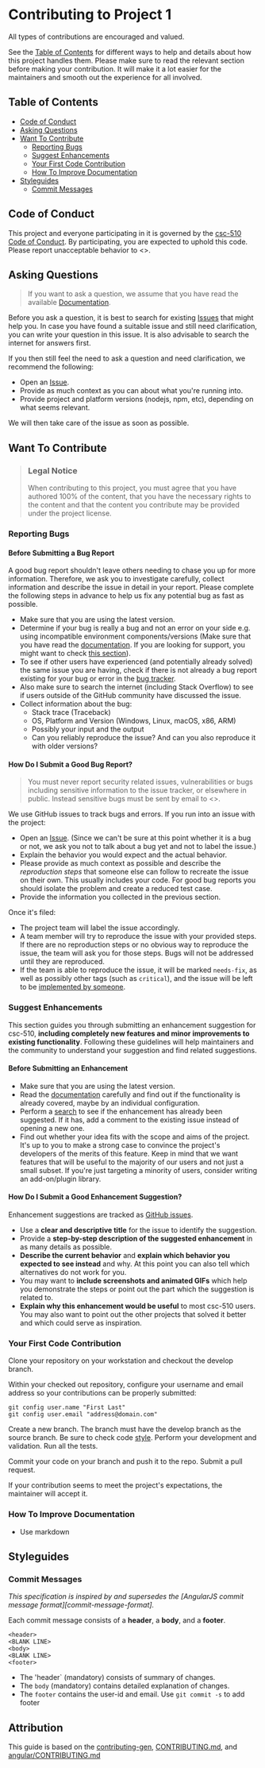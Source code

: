 <!-- omit in toc -->

# Contributing to Project 1

All types of contributions are encouraged and valued.

See the [Table of Contents](#table-of-contents) for different ways to help and details about how this project handles them. Please make sure to read the relevant section before making your contribution. It will make it a lot easier for the maintainers and smooth out the experience for all involved.

<!-- omit in toc -->

## Table of Contents

- [Code of Conduct](#code-of-conduct)
- [Asking Questions](#asking-questions)
- [Want To Contribute](#want-to-contribute)
  - [Reporting Bugs](#reporting-bugs)
  - [Suggest Enhancements](#suggest-enhancements)
  - [Your First Code Contribution](#your-first-code-contribution)
  - [How To Improve Documentation](#how-to-improve-documentation)
- [Styleguides](#styleguides)
  - [Commit Messages](#commit-messages)

## Code of Conduct

This project and everyone participating in it is governed by the
[csc-510 Code of Conduct](https://github.com/team-12-csc-510/adilytics/blob/main/CODE_OF_CONDUCT.md).
By participating, you are expected to uphold this code. Please report unacceptable behavior
to \<>.

## Asking Questions

> If you want to ask a question, we assume that you have read the available [Documentation](https://github.com/team-12-csc-510/adilytics/blob/main/README.md).

Before you ask a question, it is best to search for existing [Issues](https://github.com/team-12-csc-510/adilytics/issues) that might help you. In case you have found a suitable issue and still need clarification, you can write your question in this issue. It is also advisable to search the internet for answers first.

If you then still feel the need to ask a question and need clarification, we recommend the following:

- Open an [Issue](https://github.com/team-12-csc-510/adilytics/issues/new).
- Provide as much context as you can about what you're running into.
- Provide project and platform versions (nodejs, npm, etc), depending on what seems relevant.

We will then take care of the issue as soon as possible.

## Want To Contribute

> ### Legal Notice <!-- omit in toc -->
>
> When contributing to this project, you must agree that you have authored 100% of the content, that you have the necessary rights to the content and that the content you contribute may be provided under the project license.

### Reporting Bugs

<!-- omit in toc -->

#### Before Submitting a Bug Report

A good bug report shouldn't leave others needing to chase you up for more information. Therefore, we ask you to investigate carefully, collect information and describe the issue in detail in your report. Please complete the following steps in advance to help us fix any potential bug as fast as possible.

- Make sure that you are using the latest version.
- Determine if your bug is really a bug and not an error on your side e.g. using incompatible environment components/versions (Make sure that you have read the [documentation](https://github.com/team-12-csc-510/adilytics/blob/main/README.md). If you are looking for support, you might want to check [this section](#asking-questions)).
- To see if other users have experienced (and potentially already solved) the same issue you are having, check if there is not already a bug report existing for your bug or error in the [bug tracker](https://github.com/team-12-csc-510/adilytics/labels/bug).
- Also make sure to search the internet (including Stack Overflow) to see if users outside of the GitHub community have discussed the issue.
- Collect information about the bug:
  - Stack trace (Traceback)
  - OS, Platform and Version (Windows, Linux, macOS, x86, ARM)
  - Possibly your input and the output
  - Can you reliably reproduce the issue? And can you also reproduce it with older versions?

<!-- omit in toc -->

#### How Do I Submit a Good Bug Report?

> You must never report security related issues, vulnerabilities or bugs including sensitive information to the issue tracker, or elsewhere in public. Instead sensitive bugs must be sent by email to \<>.

We use GitHub issues to track bugs and errors. If you run into an issue with the project:

- Open an [Issue](https://github.com/team-12-csc-510/adilytics/issues/new). (Since we can't be sure at this point whether it is a bug or not, we ask you not to talk about a bug yet and not to label the issue.)
- Explain the behavior you would expect and the actual behavior.
- Please provide as much context as possible and describe the *reproduction steps* that someone else can follow to recreate the issue on their own. This usually includes your code. For good bug reports you should isolate the problem and create a reduced test case.
- Provide the information you collected in the previous section.

Once it's filed:

- The project team will label the issue accordingly.
- A team member will try to reproduce the issue with your provided steps. If there are no reproduction steps or no obvious way to reproduce the issue, the team will ask you for those steps. Bugs will not be addressed until they are reproduced.
- If the team is able to reproduce the issue, it will be marked `needs-fix`, as well as possibly other tags (such as `critical`), and the issue will be left to be [implemented by someone](#your-first-code-contribution).

### Suggest Enhancements

This section guides you through submitting an enhancement suggestion for csc-510, **including completely new features and minor improvements to existing functionality**. Following these guidelines will help maintainers and the community to understand your suggestion and find related suggestions.

<!-- omit in toc -->

#### Before Submitting an Enhancement

- Make sure that you are using the latest version.
- Read the [documentation](https://github.com/team-12-csc-510/adilytics/blob/main/README.md) carefully and find out if the functionality is already covered, maybe by an individual configuration.
- Perform a [search](https://github.com/team-12-csc-510/adilytics/issues) to see if the enhancement has already been suggested. If it has, add a comment to the existing issue instead of opening a new one.
- Find out whether your idea fits with the scope and aims of the project. It's up to you to make a strong case to convince the project's developers of the merits of this feature. Keep in mind that we want features that will be useful to the majority of our users and not just a small subset. If you're just targeting a minority of users, consider writing an add-on/plugin library.

<!-- omit in toc -->

#### How Do I Submit a Good Enhancement Suggestion?

Enhancement suggestions are tracked as [GitHub issues](https://github.com/team-12-csc-510/adilytics/issues).

- Use a **clear and descriptive title** for the issue to identify the suggestion.
- Provide a **step-by-step description of the suggested enhancement** in as many details as possible.
- **Describe the current behavior** and **explain which behavior you expected to see instead** and why. At this point you can also tell which alternatives do not work for you.
- You may want to **include screenshots and animated GIFs** which help you demonstrate the steps or point out the part which the suggestion is related to.
- **Explain why this enhancement would be useful** to most csc-510 users. You may also want to point out the other projects that solved it better and which could serve as inspiration.

### Your First Code Contribution

Clone your repository on your workstation and checkout the develop
branch.

Within your checked out repository, configure your username and email address so your contributions can be properly submitted:

```
git config user.name "First Last"
git config user.email "address@domain.com"
```

Create a new branch. The branch must have the develop branch as the source branch.
Be sure to check code [style](#Styleguides).
Perform your development and validation.
Run all the tests.

Commit your code on your branch and push it to the repo.
Submit a pull request.

If your contribution seems to meet the project's expectations, the maintainer will accept it.

### How To Improve Documentation

- Use markdown

## Styleguides

### Commit Messages

*This specification is inspired by and supersedes the \[AngularJS commit message format\]\[commit-message-format\].*

Each commit message consists of a **header**, a **body**, and a **footer**.

```
<header>
<BLANK LINE>
<body>
<BLANK LINE>
<footer>
```

- The 'header\` (mandatory) consists of summary of changes.
- The `body` (mandatory) contains detailed explanation of changes.
- The `footer` contains the user-id and email. Use `git commit -s` to add footer

<!-- omit in toc -->

## Attribution

This guide is based on the [contributing-gen](https://github.com/bttger/contributing-gen), [CONTRIBUTING.md](https://gitlab.orekit.org/orekit/orekit/-/blob/develop/src/site/markdown/contributing.md), and [angular/CONTRIBUTING.md](https://github.com/angular/angular/blob/main/CONTRIBUTING.md)
